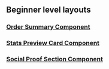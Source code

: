 ## Beginner level layouts

### [Order Summary Component](https://ordsumcomp.netlify.app/)

### [Stats Preview Card Component](https//tats-prev-comp.netlify.app/)

### [Social Proof Section Component](htp://soci-prof-comp.netlify.app/)
